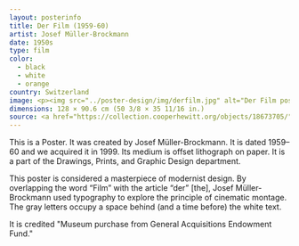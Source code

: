 ```yaml
---
layout: posterinfo
title: Der Film (1959-60)
artist: Josef Müller-Brockmann
date: 1950s
type: film
color: 
  - black
  - white
  - orange
country: Switzerland
image: <p><img src="../poster-design/img/derfilm.jpg" alt="Der Film poster"/></p>
dimensions: 128 × 90.6 cm (50 3/8 × 35 11/16 in.)
source: <a href="https://collection.cooperhewitt.org/objects/18673705/"> https://collection.cooperhewitt.org/objects/18673705/ </a>
---
```


<p> This is a Poster. It was created by Josef Müller-Brockmann. It is dated 1959–60 and we acquired it in 1999. Its medium is offset lithograph on paper. It is a part of the Drawings, Prints, and Graphic Design department. </p>

<p> This poster is considered a masterpiece of modernist design. By overlapping the word “Film” with the article “der” [the], Josef Müller-Brockmann used typography to explore the principle of cinematic montage. The gray letters occupy a space behind (and a time before) the white text. </p>

<p> It is credited "Museum purchase from General Acquisitions Endowment Fund." </p>